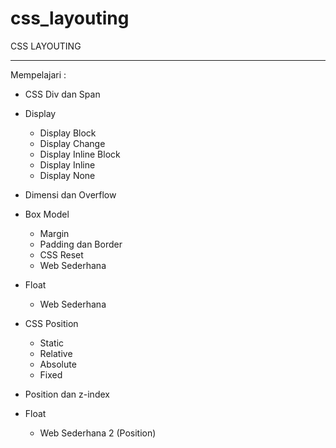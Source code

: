 # css_layouting
CSS LAYOUTING


---

Mempelajari :

- CSS Div dan Span

- Display

  - Display Block
  - Display Change
  - Display Inline Block
  - Display Inline
  - Display None

- Dimensi dan Overflow

- Box Model

  - Margin
  - Padding dan Border
  - CSS Reset
  - Web Sederhana

- Float

  - Web Sederhana

- CSS Position

  - Static
  - Relative
  - Absolute
  - Fixed

- Position dan z-index

- Float

  - Web Sederhana 2 (Position)